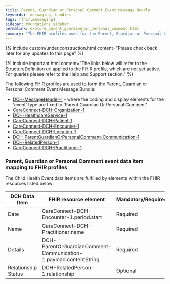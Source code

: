 ```yaml
---
title: Parent, Guardian or Personal Comment Event Message Bundle
keywords:  messaging, bundles
tags: [fhir,messaging]
sidebar: foundations_sidebar
permalink: explore_parent_guardian_or_personal_comment.html
summary: "The FHIR profiles used for the Parent, Guardian or Personal Comment Event Message Bundle"
---
```

{% include custom/under.construction.html content="Please check back later for any updates to this page" %}

{% include important.html content="The links below will refer to the StructureDefinition url applied to the FHIR profile, which are not yet active. For queries please refer to the Help and Support section." %} 

The following FHIR profiles are used to form the Parent, Guardian or Personal Comment Event Message Bundle:

- [DCH-MessageHeader-1](https://fhir.nhs.uk/STU3/StructureDefinition/DCH-MessageHeader-1.xml) - where the coding and display elements for the 'event' type are fixed to  'Parent Guardian Or Personal Comment'
- [CareConnect-DCH-Organization-1](https://fhir.nhs.uk/STU3/StructureDefinition/CareConnect-DCH-Organization-1.xml)
- [DCH-HealthcareService-1](https://fhir.nhs.uk/STU3/StructureDefinition/DCH-HealthcareService-1.xml)
- [CareConnect-DCH-Patient-1](https://fhir.nhs.uk/STU3/StructureDefinition/CareConnect-DCH-Patient-1.xml)
- [CareConnect-DCH-Encounter-1](https://fhir.nhs.uk/STU3/StructureDefinition/CareConnect-DCH-Encounter-1.xml)
- [CareConnect-DCH-Location-1](https://fhir.nhs.uk/STU3/StructureDefinition/CareConnect-DCH-Location-1.xml)
- [DCH-ParentGuardianOrPersonalComment-Communication-1](https://fhir.nhs.uk/STU3/StructureDefinition/DCH-ParentGuardianOrPersonalComment-Communication-1.xml)
- [DCH-RelatedPerson-1](https://fhir.nhs.uk/STU3/StructureDefinition/DCH-RelatedPerson-1.xml)
- [CareConnect-DCH-Practitioner-1](https://fhir.nhs.uk/STU3/StructureDefinition/CareConnect-DCH-Practitioner-1.xml)


### Parent, Guardian or Personal Comment event data item mapping to FHIR profiles ###

The Child Health Event data items are fulfilled by elements within the FHIR resources listed below:

| DCH Data Item       | FHIR resource element                     | Mandatory/Required/Optional |
|---------------------|-------------------------------------------|-----------------------------|
| Date                | CareConnect-DCH-Encounter-1.period.start  | Required                    |
| Name                | CareConnect-DCH-Practitioner.name         | Required                    |
| Details             | DCH-ParentOrGuardianComment-Communication-1.payload.contentString | Required                    |
| Relationship Status | DCH-RelatedPerson-1.relationship          | Optional                    |



